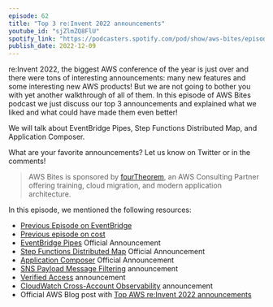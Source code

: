 ```yaml
---
episode: 62
title: "Top 3 re:Invent 2022 announcements"
youtube_id: "sjZlmZQ8FlU"
spotify_link: "https://podcasters.spotify.com/pod/show/aws-bites/episodes/62--Top-3-reInvent-2022-announcements-e1rtucg"
publish_date: 2022-12-09
---
```


re:Invent 2022, the biggest AWS conference of the year is just over and there were tons of interesting announcements: many new features and some interesting new AWS products! But we are not going to bother you with yet another walkthrough of all of them. In this episode of AWS Bites podcast we just discuss our top 3 announcements and explained what we liked and what could have made them even better!

We will talk about EventBridge Pipes, Step Functions Distributed Map, and Application Composer.

What are your favorite announcements? Let us know on Twitter or in the comments!

> AWS Bites is sponsored by [fourTheorem](https://fourtheorem.com/), an AWS Consulting Partner offering training, cloud migration, and modern application architecture.

In this episode, we mentioned the following resources:

- [Previous Episode on EventBridge](https://awsbites.com/23-what-s-the-big-deal-with-eventbridge/)
- [Previous episode on cost](https://awsbites.com/61-how-do-i-control-aws-cost/)
- [EventBridge Pipes](https://aws.amazon.com/blogs/aws/new-create-point-to-point-integrations-between-event-producers-and-consumers-with-amazon-eventbridge-pipes) Official Announcement 
- [Step Functions Distributed Map](https://aws.amazon.com/blogs/aws/step-functions-distributed-map-a-serverless-solution-for-large-scale-parallel-data-processing/) Official Announcement 
- [Application Composer](https://aws.amazon.com/blogs/compute/visualize-and-create-your-serverless-workloads-with-aws-application-composer/) Official Announcement 
- [SNS Payload Message Filtering](https://aws.amazon.com/blogs/compute/visualize-and-create-your-serverless-workloads-with-aws-application-composer/) announcement
- [Verified Access](https://aws.amazon.com/about-aws/whats-new/2022/11/aws-verified-access-preview/) announcement
- [CloudWatch Cross-Account Observability](https://aws.amazon.com/blogs/aws/new-amazon-cloudwatch-cross-account-observability/) announcement
- Official AWS Blog post with [Top AWS re:Invent 2022 announcements](https://aws.amazon.com/blogs/aws/top-announcements-of-aws-reinvent-2022/)
